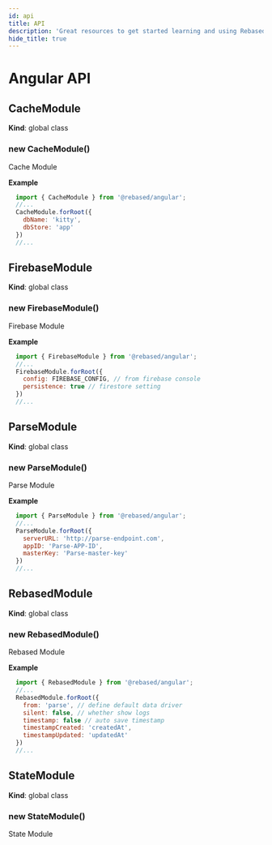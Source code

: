 ```yaml
---
id: api
title: API
description: 'Great resources to get started learning and using Rebased with Angular'
hide_title: true
---
```


# Angular API

<a name="CacheModule"></a>

## CacheModule
**Kind**: global class  
<a name="new_CacheModule_new"></a>

### new CacheModule()
<p>Cache Module</p>

**Example**  
```js
  import { CacheModule } from '@rebased/angular';
  //... 
  CacheModule.forRoot({
    dbName: 'kitty',
    dbStore: 'app'
  })
  //...
  ```
  
<a name="FirebaseModule"></a>

## FirebaseModule
**Kind**: global class  
<a name="new_FirebaseModule_new"></a>

### new FirebaseModule()
<p>Firebase Module</p>

**Example**  
```js
  import { FirebaseModule } from '@rebased/angular';
  //... 
  FirebaseModule.forRoot({
    config: FIREBASE_CONFIG, // from firebase console
    persistence: true // firestore setting
  })
  //...
  ```
  
<a name="ParseModule"></a>

## ParseModule
**Kind**: global class  
<a name="new_ParseModule_new"></a>

### new ParseModule()
<p>Parse Module</p>

**Example**  
```js
  import { ParseModule } from '@rebased/angular';
  //... 
  ParseModule.forRoot({
    serverURL: 'http://parse-endpoint.com',
    appID: 'Parse-APP-ID',
    masterKey: 'Parse-master-key'
  })
  //...
  ```
  
<a name="RebasedModule"></a>

## RebasedModule
**Kind**: global class  
<a name="new_RebasedModule_new"></a>

### new RebasedModule()
<p>Rebased Module</p>

**Example**  
```js
  import { RebasedModule } from '@rebased/angular';
  //... 
  RebasedModule.forRoot({
    from: 'parse', // define default data driver
    silent: false, // whether show logs
    timestamp: false // auto save timestamp
    timestampCreated: 'createdAt',
    timestampUpdated: 'updatedAt'
  })
  //...
  ```
  
<a name="StateModule"></a>

## StateModule
**Kind**: global class  
<a name="new_StateModule_new"></a>

### new StateModule()
<p>State Module</p>

